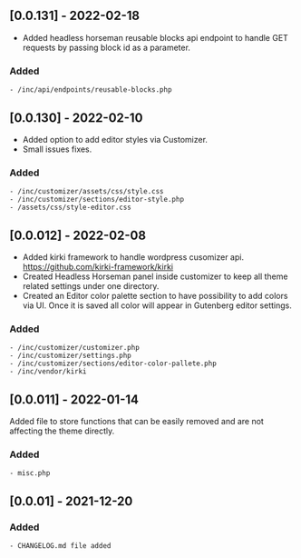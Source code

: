 ## [0.0.131] - 2022-02-18

- Added headless horseman reusable blocks api endpoint to handle GET requests by passing block id as a parameter.

### Added
    - /inc/api/endpoints/reusable-blocks.php

## [0.0.130] - 2022-02-10

- Added option to add editor styles via Customizer.
- Small issues fixes.

### Added
    - /inc/customizer/assets/css/style.css
    - /inc/customizer/sections/editor-style.php
    - /assets/css/style-editor.css


## [0.0.012] - 2022-02-08

- Added kirki framework to handle wordpress cusomizer api. https://github.com/kirki-framework/kirki
- Created Headless Horseman panel inside customizer to keep all theme related settings under one directory. 
- Created an Editor color palette section to have possibility to add colors via UI. Once it is saved all color will appear in Gutenberg editor settings.

### Added
    - /inc/customizer/customizer.php
    - /inc/customizer/settings.php
    - /inc/customizer/sections/editor-color-pallete.php
    - /inc/vendor/kirki


## [0.0.011] - 2022-01-14

Added file to store functions that can be easily removed and are not affecting the theme directly.

### Added
    - misc.php


## [0.0.01] - 2021-12-20

### Added
    - CHANGELOG.md file added
